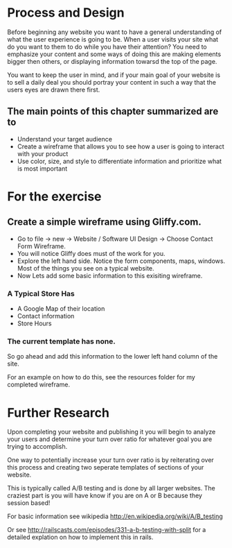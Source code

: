 # Process and Design
Before beginning any website you want to have a general understanding of what the user experience is going to be. When a user visits your site what do you want to them to do while you have their attention? You need to emphasize your content and some ways of doing this are making elements bigger then others, or displaying information towarsd the top of the page. 

You want to keep the user in mind, and if your main goal of your website is to sell a daily deal you should portray your content in such a way that the users eyes are drawn there first.

## The main points of this chapter summarized are to

* Understand your target audience
* Create a wireframe that allows you to see how a user is going to interact with your product
* Use color, size, and style to differentiate information and prioritize what is most important

# For the exercise 
## Create a simple wireframe using Gliffy.com.

* Go to file -> new -> Website / Software UI Design -> Choose Contact Form Wireframe.
* You will notice Gliffy does must of the work for you. 
* Explore the left hand side. Notice the form components, maps, windows. Most of the things you see on a typical website.
* Now Lets add some basic information to this exisiting wireframe.

### A Typical Store Has

* A Google Map of their location
* Contact information
* Store Hours

### The current template has none.

So go ahead and add this information to the lower left hand column of the site.

For an example on how to do this, see the resources folder for my completed wireframe.

# Further Research
Upon completing your website and publishing it you will begin to analyze your users and determine your turn over ratio for whatever goal you are trying to accomplish.

One way to potentially increase your turn over ratio is by reiterating over this process and creating two seperate templates of sections of your website.

This is typically called A/B testing and is done by all larger websites. The craziest part is you will have know if you are on A or B because they session based!

For basic information see wikipedia http://en.wikipedia.org/wiki/A/B_testing

Or see http://railscasts.com/episodes/331-a-b-testing-with-split for a detailed explation on how to implement this in rails.